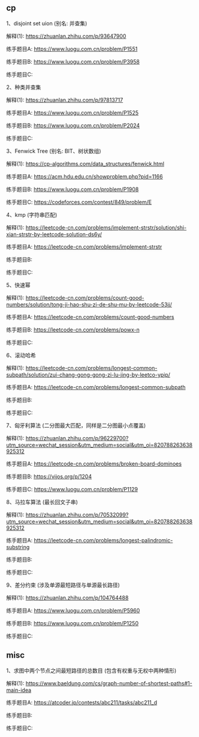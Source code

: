 ## cp

1、disjoint set uion (别名: 并查集)

解释(1): https://zhuanlan.zhihu.com/p/93647900

练手题目A: https://www.luogu.com.cn/problem/P1551

练手题目B: https://www.luogu.com.cn/problem/P3958

练手题目C: 

2、种类并查集

解释(1): https://zhuanlan.zhihu.com/p/97813717

练手题目A: https://www.luogu.com.cn/problem/P1525

练手题目B: https://www.luogu.com.cn/problem/P2024

练手题目C: 


3、Fenwick Tree (别名: BIT、树状数组)

解释(1): https://cp-algorithms.com/data_structures/fenwick.html

练手题目A: https://acm.hdu.edu.cn/showproblem.php?pid=1166

练手题目B: https://www.luogu.com.cn/problem/P1908

练手题目C: https://codeforces.com/contest/849/problem/E

4、kmp (字符串匹配)

解释(1): https://leetcode-cn.com/problems/implement-strstr/solution/shi-xian-strstr-by-leetcode-solution-ds6y/

练手题目A: https://leetcode-cn.com/problems/implement-strstr

练手题目B: 

练手题目C: 

5、快速幂

解释(1): https://leetcode-cn.com/problems/count-good-numbers/solution/tong-ji-hao-shu-zi-de-shu-mu-by-leetcode-53jj/

练手题目A: https://leetcode-cn.com/problems/count-good-numbers

练手题目B: https://leetcode-cn.com/problems/powx-n

练手题目C:

6、滚动哈希

解释(1): https://leetcode-cn.com/problems/longest-common-subpath/solution/zui-chang-gong-gong-zi-lu-jing-by-leetco-ypip/

练手题目A: https://leetcode-cn.com/problems/longest-common-subpath

练手题目B: 

练手题目C:

7、匈牙利算法 (二分图最大匹配，同样是二分图最小点覆盖)

解释(1): https://zhuanlan.zhihu.com/p/96229700?utm_source=wechat_session&utm_medium=social&utm_oi=820788263638925312

练手题目A: https://leetcode-cn.com/problems/broken-board-dominoes

练手题目B: https://vijos.org/p/1204

练手题目C: https://www.luogu.com.cn/problem/P1129

8、马拉车算法 (最长回文子串)

解释(1): https://zhuanlan.zhihu.com/p/70532099?utm_source=wechat_session&utm_medium=social&utm_oi=820788263638925312

练手题目A: https://leetcode-cn.com/problems/longest-palindromic-substring

练手题目B: 

练手题目C: 

9、差分约束 (涉及单源最短路径与单源最长路径)

解释(1): https://zhuanlan.zhihu.com/p/104764488

练手题目A: https://www.luogu.com.cn/problem/P5960

练手题目B: https://www.luogu.com.cn/problem/P1250

练手题目C: 

## misc

1、求图中两个节点之间最短路径的总数目 (包含有权重与无权中两种情形)

解释(1): https://www.baeldung.com/cs/graph-number-of-shortest-paths#1-main-idea

练手题目A: https://atcoder.jp/contests/abc211/tasks/abc211_d

练手题目B: 

练手题目C: 